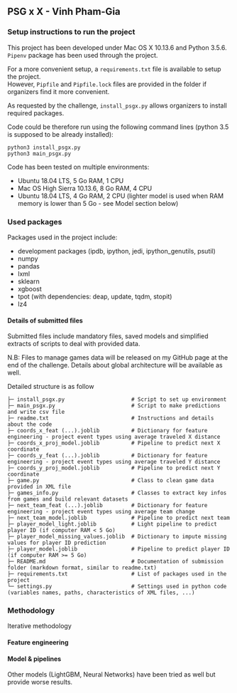 ## PSG x X - Vinh Pham-Gia

### Setup instructions to run the project
This project has been developed under Mac OS X 10.13.6 and Python 3.5.6.  
`Pipenv` package has been used through the project.

For a more convenient setup, a `requirements.txt` file is available to setup the project.  
However, `Pipfile` and `Pipfile.lock` files are provided in the folder if organizers find it more convenient.

As requested by the challenge, `install_psgx.py` allows organizers to install required packages.

Code could be therefore run using the following command lines (python 3.5 is supposed to be already installed):
```
python3 install_psgx.py
python3 main_psgx.py
```

Code has been tested on multiple environments:
- Ubuntu 18.04 LTS, 5 Go RAM, 1 CPU
- Mac OS High Sierra 10.13.6, 8 Go RAM, 4 CPU
- Ubuntu 18.04 LTS, 4 Go RAM, 2 CPU (lighter model is used when RAM memory is lower than 5 Go - see Model section below)

### Used packages
Packages used in the project include:
- development packages (ipdb, ipython, jedi, ipython_genutils, psutil)
- numpy
- pandas
- lxml
- sklearn
- xgboost
- tpot (with dependencies: deap, update, tqdm, stopit)
- lz4

#### Details of submitted files
Submitted files include mandatory files, saved models and simplified extracts of scripts to deal with provided data.

N.B: Files to manage games data will be released on my GitHub page at the end of the challenge. Details about global architecture will be available as well.

Detailed structure is as follow

    ├─ install_psgx.py                     # Script to set up environment
    ├─ main_psgx.py                        # Script to make predictions and write csv file
    ├─ readme.txt                          # Instructions and details about the code
    ├─ coords_x_feat (...).joblib          # Dictionary for feature engineering - project event types using average traveled X distance
    ├─ coords_x_proj_model.joblib          # Pipeline to predict next X coordinate
    ├─ coords_y_feat (...).joblib          # Dictionary for feature engineering - project event types using average traveled Y distance
    ├─ coords_y_proj_model.joblib          # Pipeline to predict next Y coordinate
    ├─ game.py                             # Class to clean game data provided in XML file
    ├─ games_info.py                       # Classes to extract key infos from games and build relevant datasets
    ├─ next_team_feat (...).joblib         # Dictionary for feature engineering - project event types using average team change
    ├─ next_team_model.joblib              # Pipeline to predict next team
    ├─ player_model_light.joblib           # Light pipeline to predict player ID (if computer RAM < 5 Go)
    ├─ player_model_missing_values.joblib  # Dictionary to impute missing values for player ID prediction
    ├─ player_model.joblib                 # Pipeline to predict player ID (if computer RAM >= 5 Go)
    ├─ README.md                           # Documentation of submission folder (markdown format, similar to readme.txt)
    ├─ requirements.txt                    # List of packages used in the project
    └─ settings.py                         # Settings used in python code (variables names, paths, characteristics of XML files, ...)

### Methodology
Iterative methodology

#### Feature engineering
#### Model & pipelines
Other models (LightGBM, Neural Networks) have been tried as well but provide worse results.
